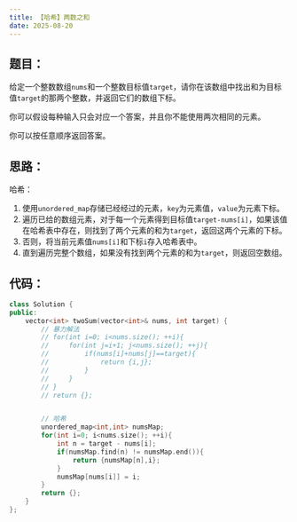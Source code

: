 ```yaml
---
title: 【哈希】两数之和
date: 2025-08-20
---
```


## 题目：

给定一个整数数组`nums`和一个整数目标值`target`，请你在该数组中找出和为目标值`target`的那两个整数，并返回它们的数组下标。

你可以假设每种输入只会对应一个答案，并且你不能使用两次相同的元素。

你可以按任意顺序返回答案。

## 思路：

哈希：
1. 使用`unordered_map`存储已经经过的元素，`key`为元素值，`value`为元素下标。
2. 遍历已给的数组元素，对于每一个元素得到目标值`target-nums[i]`，如果该值在哈希表中存在，则找到了两个元素的和为`target`，返回这两个元素的下标。
3. 否则，将当前元素值`nums[i]`和下标`i`存入哈希表中。
4. 直到遍历完整个数组，如果没有找到两个元素的和为`target`，则返回空数组。

## 代码：

```c++
class Solution {
public:
    vector<int> twoSum(vector<int>& nums, int target) {
        // 暴力解法
        // for(int i=0; i<nums.size(); ++i){
        //     for(int j=i+1; j<nums.size(); ++j){
        //         if(nums[i]+nums[j]==target){
        //             return {i,j};
        //         }
        //     }
        // }
        // return {};


        // 哈希
        unordered_map<int,int> numsMap;
        for(int i=0; i<nums.size(); ++i){
            int n = target - nums[i];
            if(numsMap.find(n) != numsMap.end()){
                return {numsMap[n],i};
            }
            numsMap[nums[i]] = i;
        }
        return {};
    }
};
```


<!-- **题目**：

**思路**：

**代码**：

```c++

``` -->